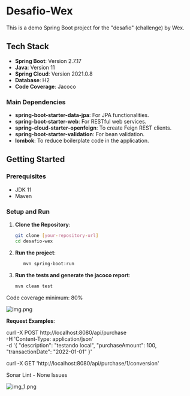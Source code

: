 # Desafio-Wex

This is a demo Spring Boot project for the "desafio" (challenge) by Wex.

## Tech Stack

- **Spring Boot**: Version 2.7.17
- **Java**: Version 11
- **Spring Cloud**: Version 2021.0.8
- **Database**: H2
- **Code Coverage**: Jacoco

### Main Dependencies

- **spring-boot-starter-data-jpa**: For JPA functionalities.
- **spring-boot-starter-web**: For RESTful web services.
- **spring-cloud-starter-openfeign**: To create Feign REST clients.
- **spring-boot-starter-validation**: For bean validation.
- **lombok**: To reduce boilerplate code in the application.

## Getting Started

### Prerequisites

- JDK 11
- Maven

### Setup and Run

1. **Clone the Repository**:

   ```bash
   git clone [your-repository-url]
   cd desafio-wex  
    ```

2. **Run the project**:
    ```bash 
       mvn spring-boot:run
     ```

3. **Run the tests and generate the jacoco report**:  
    ```bash 
    mvn clean test
    ```
Code coverage minimum: 80%
 
![img.png](img.png)


**Request Examples**:

curl -X POST http://localhost:8080/api/purchase \
-H 'Content-Type: application/json' \
-d '{
"description": "testando local",
"purchaseAmount": 100,
"transactionDate": "2022-01-01"
}'


curl -X GET 'http://localhost:8080/api/purchase/1/conversion'


Sonar Lint - None Issues

![img_1.png](img_1.png)
